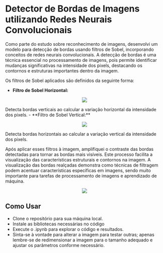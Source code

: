 # Detector de Bordas de Imagens utilizando Redes Neurais Convolucionais
Como parte do estudo sobre reconhecimento de imagens, desenvolvi um modelo para detecção de bordas usando filtros de Sobel, incorporando conceitos de redes neurais convolucionais.
A detecção de bordas é uma técnica essencial no processamento de imagens, pois permite identificar mudanças significativas na intensidade dos pixels, destacando os contornos e estruturas importantes dentro da imagem.

Os filtros de Sobel aplicados são definidos da seguinte forma:
- **Filtro de Sobel Horizontal:**
<p align="center">
  <img src="https://github.com/user-attachments/assets/b5c446ce-b368-435a-ae56-7e781b23ad1c">
</p>
Detecta bordas verticais ao calcular a variação horizontal da intensidade dos pixels.
- **Filtro de Sobel Vertical:**
<p align="center">
  <img src="https://github.com/user-attachments/assets/b0a09640-51c9-4222-b86e-687f5fe6fcb3">
</p>
Detecta bordas horizontais ao calcular a variação vertical da intensidade dos pixels.

Após aplicar esses filtros à imagem, amplifiquei o contraste das bordas detectadas para tornar as bordas mais visíveis. Este processo facilita a visualização das características estruturais e contornos na imagem. 
A visualização das bordas realçadas demonstra como técnicas de filtragem podem acentuar características específicas em imagens, sendo muito importante para tarefas de processamento de imagens e aprendizado de máquina.
<p align="center">
  <img src="https://github.com/user-attachments/assets/97a7f1ce-1b5f-4248-a393-77faa37824ca">
</p>

## Como Usar
 - Clone o repositório para sua máquina local.
 - Instale as bibliotecas necessárias no código
 - Execute o .ipynb para explorar o código e resultados.
 - Sinta-se à vontade para alterar a imagem para testar outras; apenas lembre-se de redimensionar a imagem para o tamanho adequado e ajustar os parâmetros conforme necessário.
